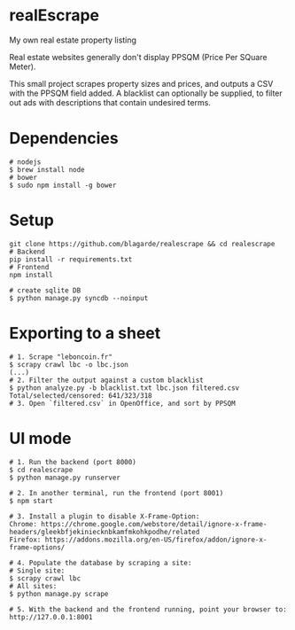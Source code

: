 realEscrape
======

My own real estate property listing


Real estate websites generally don't display PPSQM (Price Per SQuare Meter).

This small project scrapes property sizes and prices, and outputs a CSV with the PPSQM field added.
A blacklist can optionally be supplied, to filter out ads with descriptions that contain undesired terms.


# Dependencies
```
# nodejs
$ brew install node
# bower
$ sudo npm install -g bower
```

# Setup
```
git clone https://github.com/blagarde/realescrape && cd realescrape
# Backend
pip install -r requirements.txt
# Frontend
npm install

# create sqlite DB
$ python manage.py syncdb --noinput

```

# Exporting to a sheet
```
# 1. Scrape "leboncoin.fr"
$ scrapy crawl lbc -o lbc.json
(...)
# 2. Filter the output against a custom blacklist
$ python analyze.py -b blacklist.txt lbc.json filtered.csv
Total/selected/censored: 641/323/318
# 3. Open `filtered.csv` in OpenOffice, and sort by PPSQM
```

# UI mode
```
# 1. Run the backend (port 8000)
$ cd realescrape
$ python manage.py runserver

# 2. In another terminal, run the frontend (port 8001)
$ npm start

# 3. Install a plugin to disable X-Frame-Option:
Chrome: https://chrome.google.com/webstore/detail/ignore-x-frame-headers/gleekbfjekiniecknbkamfmkohkpodhe/related
Firefox: https://addons.mozilla.org/en-US/firefox/addon/ignore-x-frame-options/

# 4. Populate the database by scraping a site:
# Single site:
$ scrapy crawl lbc
# All sites:
$ python manage.py scrape

# 5. With the backend and the frontend running, point your browser to:
http://127.0.0.1:8001
```

